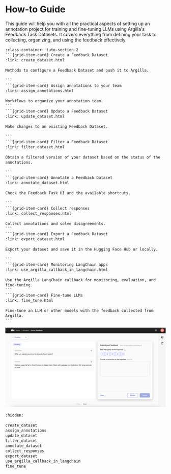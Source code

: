 # How-to Guide

This guide will help you with all the practical aspects of setting up an annotation project for training and fine-tuning LLMs using Argilla's Feedback Task Datasets. It covers everything from defining your task to collecting, organizing, and using the feedback effectively.

````{grid}  1 1 3 3
:class-container: tuto-section-2
```{grid-item-card} Create a Feedback Dataset
:link: create_dataset.html

Methods to configure a Feedback Dataset and push it to Argilla.

```
```{grid-item-card} Assign annotations to your team
:link: assign_annotations.html

Workflows to organize your annotation team.
```
```{grid-item-card} Update a Feedback Dataset
:link: update_dataset.html

Make changes to an existing Feedback Dataset.

```
```{grid-item-card} Filter a Feedback Dataset
:link: filter_dataset.html

Obtain a filtered version of your dataset based on the status of the annotations.

```
```{grid-item-card} Annotate a Feedback Dataset
:link: annotate_dataset.html

Check the Feedback Task UI and the available shortcuts.

```
```{grid-item-card} Collect responses
:link: collect_responses.html

Collect annotations and solve disagreements.
```
```{grid-item-card} Export a Feedback Dataset
:link: export_dataset.html

Export your dataset and save it in the Hugging Face Hub or locally.

```
```{grid-item-card} Monitoring LangChain apps
:link: use_argilla_callback_in_langchain.html

Use the Argilla LangChain callback for monitoring, evaluation, and fine-tuning.
```
```{grid-item-card} Fine-tune LLMs
:link: fine_tune.html

Fine-tune an LLM or other models with the feedback collected from Argilla.
```

````

![Feedback Dataset snapshot](../../../_static/images/llms/snapshot-feedback-demo.png)

```{toctree}
:hidden:

create_dataset
assign_annotations
update_dataset
filter_dataset
annotate_dataset
collect_responses
export_dataset
use_argilla_callback_in_langchain
fine_tune
```
